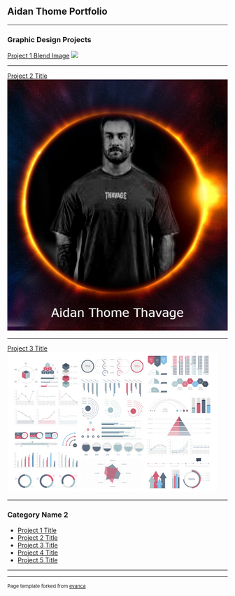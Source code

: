 ## Aidan Thome Portfolio

---

### Graphic Design Projects 

[Project 1 Blend Image](/sample_page)
<img src="images/blendimages.png?raw=true"/>

---
[Project 2 Title](/pdf/sample_presentation.pdf)
<img src="images/CBUm period 4.jpg?raw=true"/>

---
[Project 3 Title](http://example.com/)
<img src="images/dummy_thumbnail.jpg?raw=true"/>

---

### Category Name 2

- [Project 1 Title](http://example.com/)
- [Project 2 Title](http://example.com/)
- [Project 3 Title](http://example.com/)
- [Project 4 Title](http://example.com/)
- [Project 5 Title](http://example.com/)

---




---
<p style="font-size:11px">Page template forked from <a href="https://github.com/evanca/quick-portfolio">evanca</a></p>
<!-- Remove above link if you don't want to attibute -->

